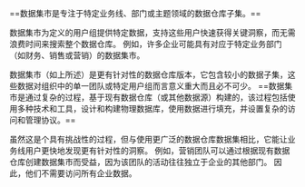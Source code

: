==数据集市是专注于特定业务线、部门或主题领域的数据仓库子集。==  

数据集市为定义的用户组提供特定数据，支持这些用户快速获得关键洞察，而无需浪费时间来搜索整个数据仓库。 例如，许多企业可能具有对应于特定业务部门（如财务、销售或营销）的数据集市。

数据集市（如上所述）是更有针对性的数据仓库版本，它包含较小的数据子集，这些数据对组织中的单一团队或特定用户组而言意义重大而且必不可少。 ==数据集市是通过复杂的过程，基于现有数据仓库（或其他数据源）构建的，该过程包括使用多种技术和工具，设计和构建物理数据库，使用数据进行填充，并设置复杂的访问和管理协议。==

虽然这是个具有挑战性的过程，但与使用更广泛的数据仓库数据集相比，它能让业务线用户更快地发现更有针对性的洞察。 例如，营销团队可以通过根据现有数据仓库创建数据集市而受益，因为该团队的活动往往独立于企业的其他部门。 因此，他们不需要访问所有企业数据。